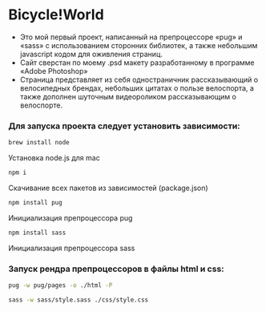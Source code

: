 
 # Bicycle!World
 
- Это мой первый проект, написанный на препроцессоре «pug» и «sass» с использованием сторонних библиотек, а также небольшим javascript кодом для оживления страниц.
- Сайт сверстан по моему .psd макету разработанному в программе «Adobe Photoshop»
- Страница представляет из себя одностраничник рассказывающий о велосипедных брендах, небольших цитатах о пользе велоспорта, а также дополнен шуточным видеороликом рассказывающим о велоспорте.


   
### Для запуска проекта следует установить зависимости:
```sh
brew install node
```
Установка node.js для mac
```sh
npm i
```
Скачивание всех пакетов из зависимостей (package.json)
```sh
npm install pug
```
Инициализация препроцессора pug
```sh
npm install sass 
```
Инициализация препроцессора sass

### Запуск рендра препроцессоров в файлы html и css:
```sh
pug -w pug/pages -o ./html -P
```
```sh
sass -w sass/style.sass ./css/style.css
```
